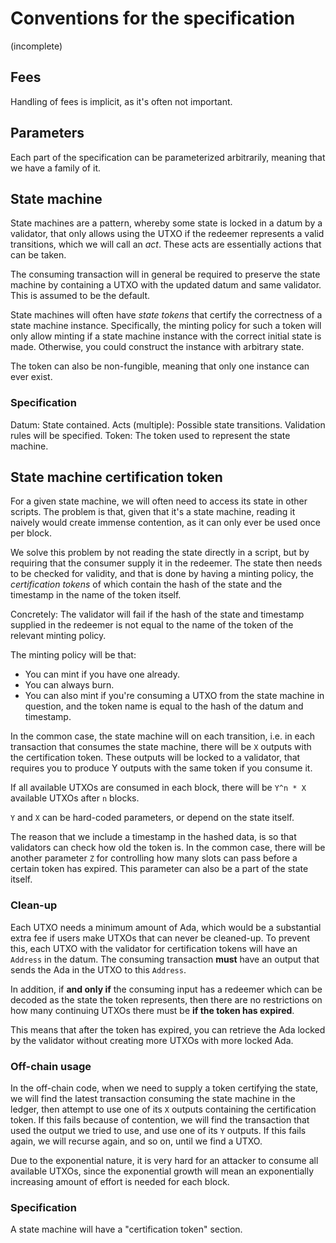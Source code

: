 # Conventions for the specification

(incomplete)

## Fees

Handling of fees is implicit, as it's often not important.

## Parameters

Each part of the specification can be parameterized arbitrarily,
meaning that we have a family of it.

## State machine

State machines are a pattern, whereby some state is
locked in a datum by a validator, that only allows using
the UTXO if the redeemer represents a valid transitions,
which we will call an *act*.
These acts are essentially actions that can be taken.

The consuming transaction will in general be required to
preserve the state machine by containing a UTXO with the
updated datum and same validator.
This is assumed to be the default.

State machines will often have *state tokens* that certify
the correctness of a state machine instance.
Specifically, the minting policy for such a token
will only allow minting if a state machine instance
with the correct initial state is made.
Otherwise, you could construct the instance with arbitrary state.

The token can also be non-fungible, meaning that only one
instance can ever exist.

### Specification

Datum: State contained.
Acts (multiple): Possible state transitions. Validation rules will be specified.
Token: The token used to represent the state machine.

## State machine certification token

For a given state machine, we will often need to access
its state in other scripts. The problem is that, given that it's a state
machine, reading it naively would create immense contention, as it
can only ever be used once per block.

We solve this problem by not reading the state directly
in a script, but by requiring that the consumer supply it
in the redeemer. The state then needs to be checked for validity,
and that is done by having a minting policy, the *certification tokens* of which
contain the hash of the state and the timestamp in the name of the token itself.

Concretely: The validator will fail if the hash of the state and timestamp
supplied in the redeemer is not equal to the name of the token
of the relevant minting policy.

The minting policy will be that:
- You can mint if you have one already.
- You can always burn.
- You can also mint if you're consuming a UTXO from the state machine
  in question, and the token name is equal to the hash of the datum
  and timestamp.

In the common case, the state machine will on each transition,
i.e. in each transaction that consumes the state machine,
there will be `X` outputs with the certification token.
These outputs will be locked to a validator, that
requires you to produce Y outputs with the same token
if you consume it.

If all available UTXOs are consumed in each block,
there will be `Y^n * X` available UTXOs after `n` blocks.

`Y` and `X` can be hard-coded parameters, or depend on the state itself.

The reason that we include a timestamp in the hashed data, is so that
validators can check how old the token is.
In the common case, there will be another parameter `Z` for controlling
how many slots can pass before a certain token has expired. This parameter
can also be a part of the state itself.

### Clean-up

Each UTXO needs a minimum amount of Ada, which would be a substantial extra
fee if users make UTXOs that can never be cleaned-up.
To prevent this, each UTXO with the validator for certification tokens
will have an `Address` in the datum. The consuming transaction
**must** have an output that sends the Ada in the UTXO to this `Address`.

In addition, if **and only if** the consuming input has a redeemer
which can be decoded as the state the token represents, then there
are no restrictions on how many continuing UTXOs there must be
**if the token has expired**.

This means that after the token has expired, you can retrieve the Ada
locked by the validator without creating more UTXOs with more locked Ada.

### Off-chain usage

In the off-chain code, when we need to supply a token certifying
the state, we will find the latest transaction consuming the state machine
in the ledger, then attempt to use one of its `X` outputs containing
the certification token.
If this fails because of contention, we will find the transaction that used
the output we tried to use, and use one of its `Y` outputs.
If this fails again, we will recurse again, and so on, until we find a UTXO.

Due to the exponential nature, it is very hard for an attacker
to consume all available UTXOs, since the exponential growth will
mean an exponentially increasing amount of effort is needed for each
block.

### Specification

A state machine will have a "certification token" section.
